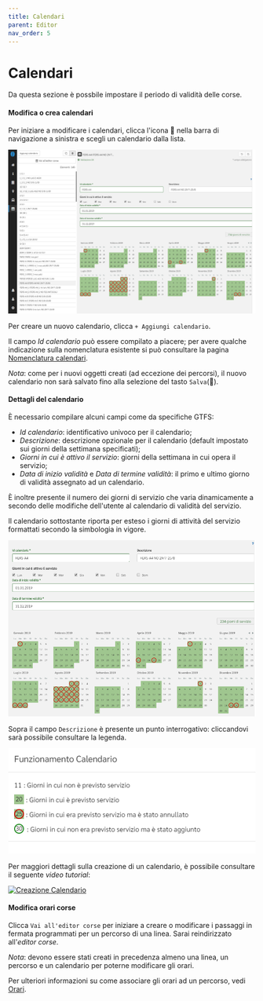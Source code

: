 ```yaml
---
title: Calendari
parent: Editor
nav_order: 5
---
```


# Calendari
Da questa sezione è possbile impostare il periodo di validità delle corse.

#### Modifica o crea calendari

Per iniziare a modificare i calendari, clicca l'icona 📅 nella barra di navigazione a sinistra e scegli un calendario dalla lista.

![screenshot](../../img/edit-calendars.png)

Per creare un nuovo calendario, clicca `+ Aggiungi calendario`.

Il campo *Id calendario* può essere compilato a piacere; per avere qualche indicazione sulla nomenclatura esistente si può consultare la pagina [Nomenclatura calendari](../appendix-naming-calendar).

*Nota*: come per i nuovi oggetti creati (ad eccezione dei percorsi), il nuovo calendario non sarà salvato fino alla selezione del tasto `Salva`(💾).

#### Dettagli del calendario
È necessario compilare alcuni campi come da specifiche GTFS:

- *Id calendario*: identificativo univoco per il calendario;
- *Descrizione*: descrizione opzionale per il calendario (default impostato sui giorni della settimana specificati);
- *Giorni in cui è attivo il servizio*: giorni della settimana in cui opera il servizio;
- *Data di inizio validità* e *Data di termine validità*: il primo e ultimo giorno di validità assegnato ad un calendario.

È inoltre presente il numero dei giorni di servizio che varia dinamicamente a secondo delle modifiche dell'utente al calendario di validità del servizio.

Il calendario sottostante riporta per esteso i giorni di attività del servizio formattati secondo la simbologia in vigore.

![screenshot](../../img/calendar-detail.png)

Sopra il campo `Descrizione` è presente un punto interrogativo: cliccandovi sarà possibile consultare la legenda.

![zoom](../../img/calendar-legend.png)

Per maggiori dettagli sulla creazione di un calendario, è possibile consultare il seguente *video tutorial*:

[![Creazione Calendario](../img/video-creazione-calendario.png)](http://www.youtube.com/watch?v=FIsItzlJzek "Tutorial Café 5 - Creazione Calendario")


#### Modifica orari corse
Clicca `Vai all'editor corse` per iniziare a creare o modificare i passaggi in fermata programmati per un percorso di una linea. Sarai reindirizzato all'*editor corse*.

*Nota*: devono essere stati creati in precedenza almeno una linea, un percorso e un calendario per poterne modificare gli orari.

Per ulteriori informazioni su come associare gli orari ad un percorso, vedi [Orari](schedules).
